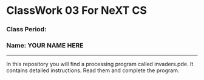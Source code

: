 # ClassWork 03 For NeXT CS
### Class Period:
### Name: YOUR NAME HERE
---

In this repository you will find a processing program called invaders.pde. It contains detailed instructions. Read them and complete the program.

